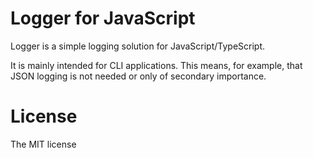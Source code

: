 # Logger for JavaScript

Logger is a simple logging solution for JavaScript/TypeScript.

It is mainly intended for CLI applications. This means, for example, that JSON logging is not needed or only of secondary importance.

# License

The MIT license
